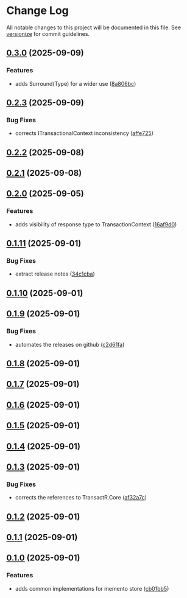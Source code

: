# Change Log

All notable changes to this project will be documented in this file. See [versionize](https://github.com/versionize/versionize) for commit guidelines.

<a name="0.3.0"></a>
## [0.3.0](https://www.github.com/lucafabbri/TransactR/releases/tag/v0.3.0) (2025-09-09)

### Features

* adds Surround(Type) for a wider use ([8a806bc](https://www.github.com/lucafabbri/TransactR/commit/8a806bc4b9782cdf77ed52da301ce4aecff2758c))

<a name="0.2.3"></a>
## [0.2.3](https://www.github.com/lucafabbri/TransactR/releases/tag/v0.2.3) (2025-09-09)

### Bug Fixes

* corrects ITransactionalContext inconsistency ([affe725](https://www.github.com/lucafabbri/TransactR/commit/affe7252141922c691ee23201a85880ce7d486d9))

<a name="0.2.2"></a>
## [0.2.2](https://www.github.com/lucafabbri/TransactR/releases/tag/v0.2.2) (2025-09-08)

<a name="0.2.1"></a>
## [0.2.1](https://www.github.com/lucafabbri/TransactR/releases/tag/v0.2.1) (2025-09-08)

<a name="0.2.0"></a>
## [0.2.0](https://www.github.com/lucafabbri/TransactR/releases/tag/v0.2.0) (2025-09-05)

### Features

* adds visibility of response type to TransactionContext ([16af9d0](https://www.github.com/lucafabbri/TransactR/commit/16af9d05bc201c4547f1712043b535b4e93a2add))

<a name="0.1.11"></a>
## [0.1.11](https://www.github.com/lucafabbri/TransactR/releases/tag/v0.1.11) (2025-09-01)

### Bug Fixes

* extract release notes ([34c1cba](https://www.github.com/lucafabbri/TransactR/commit/34c1cbad279a6ebdce64a95b76308b3fd30ef16d))

<a name="0.1.10"></a>
## [0.1.10](https://www.github.com/lucafabbri/TransactR/releases/tag/v0.1.10) (2025-09-01)

<a name="0.1.9"></a>
## [0.1.9](https://www.github.com/lucafabbri/TransactR/releases/tag/v0.1.9) (2025-09-01)

### Bug Fixes

* automates the releases on github ([c2d61fa](https://www.github.com/lucafabbri/TransactR/commit/c2d61fab60d2b67811479d707855547fb525f753))

<a name="0.1.8"></a>
## [0.1.8](https://www.github.com/lucafabbri/TransactR/releases/tag/v0.1.8) (2025-09-01)

<a name="0.1.7"></a>
## [0.1.7](https://www.github.com/lucafabbri/TransactR/releases/tag/v0.1.7) (2025-09-01)

<a name="0.1.6"></a>
## [0.1.6](https://www.github.com/lucafabbri/TransactR/releases/tag/v0.1.6) (2025-09-01)

<a name="0.1.5"></a>
## [0.1.5](https://www.github.com/lucafabbri/TransactR/releases/tag/v0.1.5) (2025-09-01)

<a name="0.1.4"></a>
## [0.1.4](https://www.github.com/lucafabbri/TransactR/releases/tag/v0.1.4) (2025-09-01)

<a name="0.1.3"></a>
## [0.1.3](https://www.github.com/lucafabbri/TransactR/releases/tag/v0.1.3) (2025-09-01)

### Bug Fixes

* corrects the references to TransactR.Core ([af32a7c](https://www.github.com/lucafabbri/TransactR/commit/af32a7c227d934e228fc3a9087231f0793673d8f))

<a name="0.1.2"></a>
## [0.1.2](https://www.github.com/lucafabbri/TransactR/releases/tag/v0.1.2) (2025-09-01)

<a name="0.1.1"></a>
## [0.1.1](https://www.github.com/lucafabbri/TransactR/releases/tag/v0.1.1) (2025-09-01)

<a name="0.1.0"></a>
## [0.1.0](https://www.github.com/lucafabbri/TransactR/releases/tag/v0.1.0) (2025-09-01)

### Features

* adds common implementations for memento store ([cb01bb5](https://www.github.com/lucafabbri/TransactR/commit/cb01bb54832e638dae394471ecf2f149522049c9))

